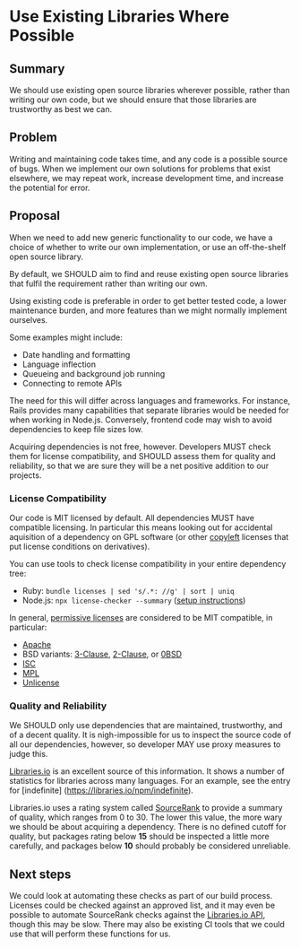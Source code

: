 # Use Existing Libraries Where Possible

## Summary

We should use existing open source libraries wherever possible,
rather than writing our own code, but we should ensure that those
libraries are trustworthy as best we can.

## Problem

Writing and maintaining code takes time, and any code is a possible
source of bugs. When we implement our own solutions for problems
that exist elsewhere, we may repeat work, increase development time,
and increase the potential for error.

## Proposal

When we need to add new generic functionality to our code, we have a
choice of whether to write our own implementation, or use an
off-the-shelf open source library.

By default, we SHOULD aim to find and reuse existing open source
libraries that fulfil the requirement rather than writing our own.

Using existing code is preferable in order to get better tested
code, a lower maintenance burden, and more features than we might
normally implement ourselves.

Some examples might include:

* Date handling and formatting
* Language inflection
* Queueing and background job running
* Connecting to remote APIs

The need for this will differ across languages and frameworks. For
instance, Rails provides many capabilities that separate libraries
would be needed for when working in Node.js. Conversely, frontend
code may wish to avoid dependencies to keep file sizes low.

Acquiring dependencies is not free, however. Developers MUST check
them for license compatibility, and SHOULD assess them for quality
and reliability, so that we are sure they will be a net positive
addition to our projects.

### License Compatibility

Our code is MIT licensed by default. All dependencies MUST have
compatible licensing. In particular this means looking out for
accidental aquisition of a dependency on GPL software (or other
[copyleft](https://en.wikipedia.org/wiki/Copyleft) licenses that put
license conditions on derivatives).

You can use tools to check license compatibility in your entire
dependency tree:

* Ruby: `bundle licenses | sed 's/.*: //g' | sort | uniq`
* Node.js: `npx license-checker --summary` ([setup instructions](https://www.npmjs.com/package/license-checker))

In general, [permissive licenses](https://en.wikipedia.org/wiki/Permissive_software_license)
are considered to be MIT compatible, in particular:

* [Apache](https://opensource.org/licenses/Apache-2.0)
* BSD variants: [3-Clause](https://opensource.org/licenses/BSD-3-Clause),
  [2-Clause](https://opensource.org/licenses/BSD-2-Clause), or
  [0BSD](https://opensource.org/licenses/0BSD)
* [ISC](https://opensource.org/licenses/ISC)
* [MPL](https://opensource.org/licenses/MPL-2.0)
* [Unlicense](https://opensource.org/licenses/unlicense)

### Quality and Reliability

We SHOULD only use dependencies that are maintained, trustworthy,
and of a decent quality. It is nigh-impossible for us to inspect the
source code of all our dependencies, however, so developer MAY use
proxy measures to judge this.

[Libraries.io](https://libraries.io) is an excellent source of this
information. It shows a number of statistics for libraries across
many languages. For an example, see the entry for \[indefinite]
(https://libraries.io/npm/indefinite).

Libraries.io uses a rating system called [SourceRank](https://docs.libraries.io/overview#sourcerank)
to provide a summary of quality, which ranges from 0 to 30. The
lower this value, the more wary we should be about acquiring a
dependency. There is no defined cutoff for quality, but packages
rating below **15** should be inspected a little more carefully, and
packages below **10** should probably be considered unreliable.

## Next steps

We could look at automating these checks as part of our build
process. Licenses could be checked against an approved list, and it
may even be possible to automate SourceRank checks against the
[Libraries.io API](https://libraries.io/api), though this may be
slow. There may also be existing CI tools that we could use that
will perform these functions for us.
